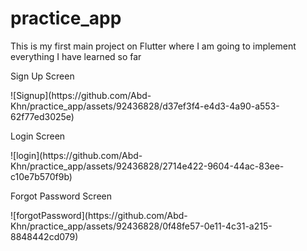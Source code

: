 # practice_app

<p> This is my first main project on Flutter where I am going to implement everything I have learned so far</p>
<p>Sign Up Screen</p>
![Signup](https://github.com/Abd-Khn/practice_app/assets/92436828/d37ef3f4-e4d3-4a90-a553-62f77ed3025e)

<p>Login Screen</p>
![login](https://github.com/Abd-Khn/practice_app/assets/92436828/2714e422-9604-44ac-83ee-c10e7b570f9b)

<p>Forgot Password Screen</p>
![forgotPassword](https://github.com/Abd-Khn/practice_app/assets/92436828/0f48fe57-0e11-4c31-a215-8848442cd079)
